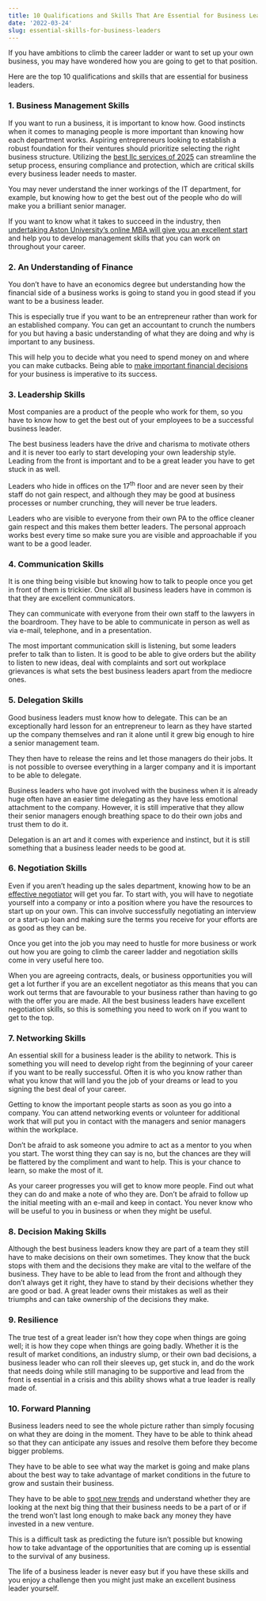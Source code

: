 ```yaml
---
title: 10 Qualifications and Skills That Are Essential for Business Leaders
date: '2022-03-24'
slug: essential-skills-for-business-leaders
---
```

<!-- wp:paragraph -->
<p>If you have ambitions to climb the career ladder or want to set up your own business, you may have wondered how you are going to get to that position.</p>
<!-- /wp:paragraph -->

<!-- wp:paragraph -->
<p>Here are the top 10 qualifications and skills that are essential for business leaders.&nbsp;</p>
<!-- /wp:paragraph -->

<!-- wp:heading {"level":3} -->
<h3 class="wp-block-heading">1. Business Management Skills</h3>
<!-- /wp:heading -->

<!-- wp:paragraph -->
<p>If you want to run a business, it is important to know how. Good instincts when it comes to managing people is more important than knowing how each department works. Aspiring entrepreneurs looking to establish a robust foundation for their ventures should prioritize selecting the right business structure. Utilizing the <a href="https://bestllcservicesonline.com/" target="_blank" data-type="link" data-id="https://bestllcservicesonline.com/" rel="noreferrer noopener">best llc services of 2025</a> can streamline the setup process, ensuring compliance and protection, which are critical skills every business leader needs to master.</p>
<!-- /wp:paragraph -->

<!-- wp:paragraph -->
<p>You may never understand the inner workings of the IT department, for example, but knowing how to get the best out of the people who do will make you a brilliant senior manager.</p>
<!-- /wp:paragraph -->

<!-- wp:paragraph -->
<p>If you want to know what it takes to succeed in the industry, then <a href="https://studyonline.aston.ac.uk/programmes/master-business-administration-online" target="_blank" rel="noreferrer noopener">undertaking Aston University’s online MBA will give you an excellent start</a> and help you to develop management skills that you can work on throughout your career.&nbsp;</p>
<!-- /wp:paragraph -->

<!-- wp:heading {"level":3} -->
<h3 class="wp-block-heading">2. An Understanding of Finance</h3>
<!-- /wp:heading -->

<!-- wp:paragraph -->
<p>You don’t have to have an economics degree but understanding how the financial side of a business works is going to stand you in good stead if you want to be a business leader.</p>
<!-- /wp:paragraph -->

<!-- wp:paragraph -->
<p>This is especially true if you want to be an entrepreneur rather than work for an established company. You can get an accountant to crunch the numbers for you but having a basic understanding of what they are doing and why is important to any business. </p>
<!-- /wp:paragraph -->

<!-- wp:paragraph -->
<p>This will help you to decide what you need to spend money on and where you can make cutbacks. Being able to <a href="https://www.datacamp.com/courses/introduction-to-python-for-finance" data-type="URL" data-id="https://www.datacamp.com/courses/introduction-to-python-for-finance" target="_blank" rel="noreferrer noopener">make important financial decisions</a> for your business is imperative to its success.&nbsp;</p>
<!-- /wp:paragraph -->

<!-- wp:heading {"level":3} -->
<h3 class="wp-block-heading">3. Leadership Skills</h3>
<!-- /wp:heading -->

<!-- wp:paragraph -->
<p>Most companies are a product of the people who work for them, so you have to know how to get the best out of your employees to be a successful business leader.</p>
<!-- /wp:paragraph -->

<!-- wp:paragraph -->
<p>The best business leaders have the drive and charisma to motivate others and it is never too early to start developing your own leadership style. Leading from the front is important and to be a great leader you have to get stuck in as well.&nbsp;</p>
<!-- /wp:paragraph -->

<!-- wp:paragraph -->
<p>Leaders who hide in offices on the 17<sup>th</sup> floor and are never seen by their staff do not gain respect, and although they may be good at business processes or number crunching, they will never be true leaders.</p>
<!-- /wp:paragraph -->

<!-- wp:paragraph -->
<p>Leaders who are visible to everyone from their own PA to the office cleaner gain respect and this makes them better leaders. The personal approach works best every time so make sure you are visible and approachable if you want to be a good leader.&nbsp;</p>
<!-- /wp:paragraph -->

<!-- wp:heading {"level":3} -->
<h3 class="wp-block-heading">4. Communication Skills</h3>
<!-- /wp:heading -->

<!-- wp:paragraph -->
<p>It is one thing being visible but knowing how to talk to people once you get in front of them is trickier. One skill all business leaders have in common is that they are excellent communicators.</p>
<!-- /wp:paragraph -->

<!-- wp:paragraph -->
<p>They can communicate with everyone from their own staff to the lawyers in the boardroom. They have to be able to communicate in person as well as via e-mail, telephone, and in a presentation.</p>
<!-- /wp:paragraph -->

<!-- wp:paragraph -->
<p>The most important communication skill is listening, but some leaders prefer to talk than to listen. It is good to be able to give orders but the ability to listen to new ideas, deal with complaints and sort out workplace grievances is what sets the best business leaders apart from the mediocre ones.&nbsp;</p>
<!-- /wp:paragraph -->

<!-- wp:heading {"level":3} -->
<h3 class="wp-block-heading">5. Delegation Skills</h3>
<!-- /wp:heading -->

<!-- wp:paragraph -->
<p>Good business leaders must know how to delegate. This can be an exceptionally hard lesson for an entrepreneur to learn as they have started up the company themselves and ran it alone until it grew big enough to hire a senior management team.</p>
<!-- /wp:paragraph -->

<!-- wp:paragraph -->
<p>They then have to release the reins and let those managers do their jobs. It is not possible to oversee everything in a larger company and it is important to be able to delegate.&nbsp;</p>
<!-- /wp:paragraph -->

<!-- wp:paragraph -->
<p>Business leaders who have got involved with the business when it is already huge often have an easier time delegating as they have less emotional attachment to the company. However, it is still imperative that they allow their senior managers enough breathing space to do their own jobs and trust them to do it. </p>
<!-- /wp:paragraph -->

<!-- wp:paragraph -->
<p>Delegation is an art and it comes with experience and instinct, but it is still something that a business leader needs to be good at.&nbsp;</p>
<!-- /wp:paragraph -->

<!-- wp:heading {"level":3} -->
<h3 class="wp-block-heading">6. Negotiation Skills</h3>
<!-- /wp:heading -->

<!-- wp:paragraph -->
<p>Even if you aren’t heading up the sales department, knowing how to be an <a href="https://www.indeed.com/career-advice/career-development/negotiation-skills">effective negotiator</a> will get you far. To start with, you will have to negotiate yourself into a company or into a position where you have the resources to start up on your own. This can involve successfully negotiating an interview or a start-up loan and making sure the terms you receive for your efforts are as good as they can be.&nbsp;</p>
<!-- /wp:paragraph -->

<!-- wp:paragraph -->
<p>Once you get into the job you may need to hustle for more business or work out how you are going to climb the career ladder and negotiation skills come in very useful here too. </p>
<!-- /wp:paragraph -->

<!-- wp:paragraph -->
<p>When you are agreeing contracts, deals, or business opportunities you will get a lot further if you are an excellent negotiator as this means that you can work out terms that are favourable to your business rather than having to go with the offer you are made. All the best business leaders have excellent negotiation skills, so this is something you need to work on if you want to get to the top.&nbsp;</p>
<!-- /wp:paragraph -->

<!-- wp:heading {"level":3} -->
<h3 class="wp-block-heading">7. Networking Skills</h3>
<!-- /wp:heading -->

<!-- wp:paragraph -->
<p>An essential skill for a business leader is the ability to network. This is something you will need to develop right from the beginning of your career if you want to be really successful. Often it is who you know rather than what you know that will land you the job of your dreams or lead to you signing the best deal of your career.&nbsp;</p>
<!-- /wp:paragraph -->

<!-- wp:paragraph -->
<p>Getting to know the important people starts as soon as you go into a company. You can attend networking events or volunteer for additional work that will put you in contact with the managers and senior managers within the workplace.</p>
<!-- /wp:paragraph -->

<!-- wp:paragraph -->
<p>Don’t be afraid to ask someone you admire to act as a mentor to you when you start. The worst thing they can say is no, but the chances are they will be flattered by the compliment and want to help. This is your chance to learn, so make the most of it.&nbsp;</p>
<!-- /wp:paragraph -->

<!-- wp:paragraph -->
<p>As your career progresses you will get to know more people. Find out what they can do and make a note of who they are. Don’t be afraid to follow up the initial meeting with an e-mail and keep in contact. You never know who will be useful to you in business or when they might be useful.&nbsp;</p>
<!-- /wp:paragraph -->

<!-- wp:heading {"level":3} -->
<h3 class="wp-block-heading">8. Decision Making Skills</h3>
<!-- /wp:heading -->

<!-- wp:paragraph -->
<p>Although the best business leaders know they are part of a team they still have to make decisions on their own sometimes. They know that the buck stops with them and the decisions they make are vital to the welfare of the business. They have to be able to lead from the front and although they don’t always get it right, they have to stand by their decisions whether they are good or bad. A great leader owns their mistakes as well as their triumphs and can take ownership of the decisions they make.&nbsp;</p>
<!-- /wp:paragraph -->

<!-- wp:heading {"level":3} -->
<h3 class="wp-block-heading">9. Resilience</h3>
<!-- /wp:heading -->

<!-- wp:paragraph -->
<p>The true test of a great leader isn’t how they cope when things are going well; it is how they cope when things are going badly. Whether it is the result of market conditions, an industry slump, or their own bad decisions, a business leader who can roll their sleeves up, get stuck in, and do the work that needs doing while still managing to be supportive and lead from the front is essential in a crisis and this ability shows what a true leader is really made of.&nbsp;</p>
<!-- /wp:paragraph -->

<!-- wp:heading {"level":3} -->
<h3 class="wp-block-heading">10. Forward Planning</h3>
<!-- /wp:heading -->

<!-- wp:paragraph -->
<p>Business leaders need to see the whole picture rather than simply focusing on what they are doing in the moment. They have to be able to think ahead so that they can anticipate any issues and resolve them before they become bigger problems.</p>
<!-- /wp:paragraph -->

<!-- wp:paragraph -->
<p>They have to be able to see what way the market is going and make plans about the best way to take advantage of market conditions in the future to grow and sustain their business.</p>
<!-- /wp:paragraph -->

<!-- wp:paragraph -->
<p>They have to be able to <a href="https://www.newswhip.com/2016/04/spot-trends-elusive-next-big-thing">spot new trends</a> and understand whether they are looking at the next big thing that their business needs to be a part of or if the trend won’t last long enough to make back any money they have invested in a new venture.</p>
<!-- /wp:paragraph -->

<!-- wp:paragraph -->
<p>This is a difficult task as predicting the future isn’t possible but knowing how to take advantage of the opportunities that are coming up is essential to the survival of any business.</p>
<!-- /wp:paragraph -->

<!-- wp:paragraph -->
<p>The life of a business leader is never easy but if you have these skills and you enjoy a challenge then you might just make an excellent business leader yourself.&nbsp;</p>
<!-- /wp:paragraph -->
